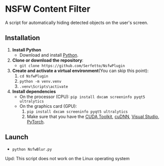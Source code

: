 # NSFW Content Filter

A script for automatically hiding detected objects on the user's screen.

## Installation

1. **Install Python**
    - Download and install [Python](https://www.python.org/downloads/).
2. **Clone or download the repository**:
    - ``git clone https://github.com/Serfetto/NsfwPlugin``
3. **Create and activate a virtual environment**(You can skip this point):
    1. ```cd NsfwPlugin```
    2. ```python -m venv.venv```
    3. ```.venv\Scripts\activate```
4. **Install dependencies**
    - On the processor (CPU): ```pip install dxcam screeninfo pyqt5 ultralytics```
    - On the graphics card (GPU):
      1. ```pip install dxcam screeninfo pyqt5 ultralytics```
      2. Make sure that you have the [CUDA Toolkit](https://developer.nvidia.com/cuda-toolkit), [cuDNN](https://developer.nvidia.com/cudnn), [Visual Studio](https://visualstudio.microsoft.com), [PyTorch](https://pytorch.org/get-started/locally/).
## Launch
- ```python NsfwBlur.py```

Upd: This script does not work on the Linux operating system


